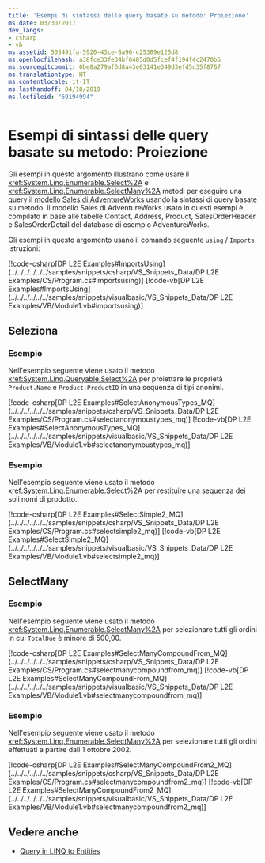 ```yaml
---
title: 'Esempi di sintassi delle query basate su metodo: Proiezione'
ms.date: 03/30/2017
dev_langs:
- csharp
- vb
ms.assetid: 505491fa-5920-43ce-8a96-c25389e125d8
ms.openlocfilehash: a38fce33fe34bf6485d0d5fcef4f194f4c2470b5
ms.sourcegitcommit: 0be8a279af6d8a43e03141e349d3efd5d35f8767
ms.translationtype: HT
ms.contentlocale: it-IT
ms.lasthandoff: 04/18/2019
ms.locfileid: "59194994"
---
```

# <a name="method-based-query-syntax-examples-projection"></a>Esempi di sintassi delle query basate su metodo: Proiezione
Gli esempi in questo argomento illustrano come usare il <xref:System.Linq.Enumerable.Select%2A> e <xref:System.Linq.Enumerable.SelectMany%2A> metodi per eseguire una query il [modello Sales di AdventureWorks](https://archive.codeplex.com/?p=msftdbprodsamples) usando la sintassi di query basate su metodo. Il modello Sales di AdventureWorks usato in questi esempi è compilato in base alle tabelle Contact, Address, Product, SalesOrderHeader e SalesOrderDetail del database di esempio AdventureWorks.  
  
 Gli esempi in questo argomento usano il comando seguente `using` / `Imports` istruzioni:  
  
 [!code-csharp[DP L2E Examples#ImportsUsing](../../../../../../samples/snippets/csharp/VS_Snippets_Data/DP L2E Examples/CS/Program.cs#importsusing)]
 [!code-vb[DP L2E Examples#ImportsUsing](../../../../../../samples/snippets/visualbasic/VS_Snippets_Data/DP L2E Examples/VB/Module1.vb#importsusing)]  
  
## <a name="select"></a>Seleziona  
  
### <a name="example"></a>Esempio  
 Nell'esempio seguente viene usato il metodo <xref:System.Linq.Queryable.Select%2A> per proiettare le proprietà `Product.Name` e `Product.ProductID` in una sequenza di tipi anonimi.  
  
 [!code-csharp[DP L2E Examples#SelectAnonymousTypes_MQ](../../../../../../samples/snippets/csharp/VS_Snippets_Data/DP L2E Examples/CS/Program.cs#selectanonymoustypes_mq)]
 [!code-vb[DP L2E Examples#SelectAnonymousTypes_MQ](../../../../../../samples/snippets/visualbasic/VS_Snippets_Data/DP L2E Examples/VB/Module1.vb#selectanonymoustypes_mq)]  
  
### <a name="example"></a>Esempio  
 Nell'esempio seguente viene usato il metodo <xref:System.Linq.Enumerable.Select%2A> per restituire una sequenza dei soli nomi di prodotto.  
  
 [!code-csharp[DP L2E Examples#SelectSimple2_MQ](../../../../../../samples/snippets/csharp/VS_Snippets_Data/DP L2E Examples/CS/Program.cs#selectsimple2_mq)]
 [!code-vb[DP L2E Examples#SelectSimple2_MQ](../../../../../../samples/snippets/visualbasic/VS_Snippets_Data/DP L2E Examples/VB/Module1.vb#selectsimple2_mq)]  
  
## <a name="selectmany"></a>SelectMany  
  
### <a name="example"></a>Esempio  
 Nell'esempio seguente viene usato il metodo <xref:System.Linq.Enumerable.SelectMany%2A> per selezionare tutti gli ordini in cui `TotalDue` è minore di 500,00.  
  
 [!code-csharp[DP L2E Examples#SelectManyCompoundFrom_MQ](../../../../../../samples/snippets/csharp/VS_Snippets_Data/DP L2E Examples/CS/Program.cs#selectmanycompoundfrom_mq)]
 [!code-vb[DP L2E Examples#SelectManyCompoundFrom_MQ](../../../../../../samples/snippets/visualbasic/VS_Snippets_Data/DP L2E Examples/VB/Module1.vb#selectmanycompoundfrom_mq)]  
  
### <a name="example"></a>Esempio  
 Nell'esempio seguente viene usato il metodo <xref:System.Linq.Enumerable.SelectMany%2A> per selezionare tutti gli ordini effettuati a partire dall'1 ottobre 2002.  
  
 [!code-csharp[DP L2E Examples#SelectManyCompoundFrom2_MQ](../../../../../../samples/snippets/csharp/VS_Snippets_Data/DP L2E Examples/CS/Program.cs#selectmanycompoundfrom2_mq)]
 [!code-vb[DP L2E Examples#SelectManyCompoundFrom2_MQ](../../../../../../samples/snippets/visualbasic/VS_Snippets_Data/DP L2E Examples/VB/Module1.vb#selectmanycompoundfrom2_mq)]  
  
## <a name="see-also"></a>Vedere anche

- [Query in LINQ to Entities](../../../../../../docs/framework/data/adonet/ef/language-reference/queries-in-linq-to-entities.md)
